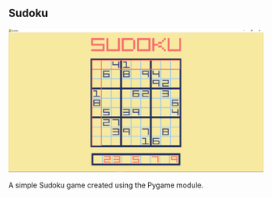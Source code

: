 Sudoku
--

![screenshot](https://github.com/ZibingZhang/Sudoku/blob/master/screenshot.png)

A simple Sudoku game created using the Pygame module.
